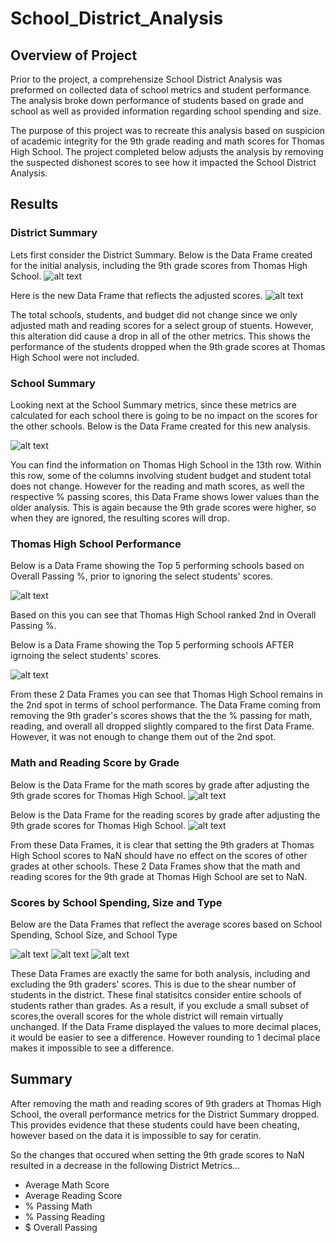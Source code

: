 # School_District_Analysis

## Overview of Project 
Prior to the project, a comprehensize School District Analysis was preformed on collected data of school metrics and student performance. The analysis broke down performance of students based on grade and school as well as provided information regarding school spending and size. 

The purpose of this project was to recreate this analysis based on suspicion of academic integrity for the 9th grade reading and math scores for Thomas High School. The project completed below adjusts the analysis by removing the suspected dishonest scores to see how it impacted the School District Analysis.

## Results

### District Summary
Lets first consider the District Summary. Below is the Data Frame created for the initial analysis, including the 9th grade scores from Thomas High School. 
![alt text](https://raw.githubusercontent.com/KitWilliams07/School_District_Analysis/main/Resources/old_district_analysis.png)

Here is the new Data Frame that reflects the adjusted scores. 
![alt text](https://raw.githubusercontent.com/KitWilliams07/School_District_Analysis/main/Resources/new_district_analysis.png)

The total schools, students, and budget did not change since we only adjusted math and reading scores for a select group of stuents. However, this alteration did cause a drop in all of the other metrics. This shows the performance of the students dropped when the 9th grade scores at Thomas High School were not included. 


### School Summary 
Looking next at the School Summary metrics, since these metrics are calculated for each school there is going to be no impact on the scores for the other schools. Below is the Data Frame created for this new analysis. 

![alt text](https://raw.githubusercontent.com/KitWilliams07/School_District_Analysis/main/Resources/school_summary.png)

You can find the information on Thomas High School in the 13th row. Within this row, some of the columns involving student budget and student total does not change. However for the reading and math scores, as well the respective % passing scores, this Data Frame shows lower values than the older analysis. This is again because the 9th grade scores were higher, so when they are ignored, the resulting scores will drop. 

### Thomas High School Performance

Below is a Data Frame showing the Top 5 performing schools based on Overall Passing %, prior to ignoring the select students' scores. 

![alt text](https://raw.githubusercontent.com/KitWilliams07/School_District_Analysis/main/Resources/old_thomas_performance.png)

Based on this you can see that Thomas High School ranked 2nd in Overall Passing %. 

Below is a Data Frame showing the Top 5 performing schools AFTER igrnoing the select students' scores. 

![alt text](https://raw.githubusercontent.com/KitWilliams07/School_District_Analysis/main/Resources/new_thomas_performance.png)

From these 2 Data Frames you can see that Thomas High School remains in the 2nd spot in terms of school performance. The Data Frame coming from removing the 9th grader's scores shows that the the % passing for math, reading, and overall all dropped slightly compared to the first Data Frame. However, it was not enough to change them out of the 2nd spot. 

### Math and Reading Score by Grade

Below is the Data Frame for the math scores by grade after adjusting the 9th grade scores for Thomas High School. 
![alt text](https://raw.githubusercontent.com/KitWilliams07/School_District_Analysis/main/Resources/math_score_by_grade.png)

Below is the Data Frame for the reading scores by grade after adjusting the 9th grade scores for Thomas High School. 
![alt text](https://raw.githubusercontent.com/KitWilliams07/School_District_Analysis/main/Resources/read_score_by_grade.png)


From these Data Frames, it is clear that setting the 9th graders at Thomas High School scores to NaN should have no effect on the scores of other grades at other schools. These 2 Data Frames show that the math and reading scores for the 9th grade at Thomas High School are set to NaN. 

### Scores by School Spending, Size and Type

Below are the Data Frames that reflect the average scores based on School Spending, School Size, and School Type 

![alt text](https://raw.githubusercontent.com/KitWilliams07/School_District_Analysis/main/Resources/school_spending.png)
![alt text](https://raw.githubusercontent.com/KitWilliams07/School_District_Analysis/main/Resources/school_size.png)
![alt text](https://raw.githubusercontent.com/KitWilliams07/School_District_Analysis/main/Resources/school_type.png)


These Data Frames are exactly the same for both analysis, including and excluding the 9th graders' scores. This is due to the shear number of students in the district. These final statisitcs consider entire schools of students rather than grades. As a result, if you exclude a small subset of scores,the overall scores for the whole district will remain virtually unchanged. If the Data Frame displayed the values to more decimal places, it would be easier to see a difference. However rounding to 1 decimal place makes it impossible to see a difference. 

## Summary 

After removing the math and reading scores of 9th graders at Thomas High School, the overall performance metrics for the District Summary dropped. This provides evidence that these students could have been cheating, however based on the data it is impossible to say for ceratin. 

So the changes that occured when setting the 9th grade scores to NaN resulted in a decrease in the following District Metrics...
- Average Math Score
- Average Reading Score
- % Passing Math 
- % Passing Reading
- $ Overall Passing


